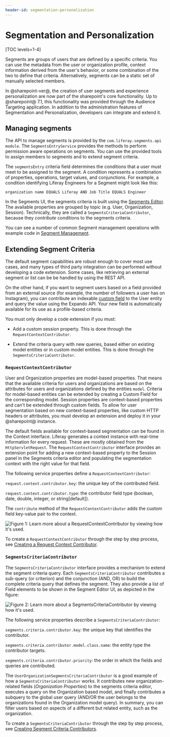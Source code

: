 ```yaml
---
header-id: segmentation-personalization
---
```


# Segmentation and Personalization

[TOC levels=1-4]

Segments are groups of users that are defined by a specific criteria. You can 
use the metadata from the user or organization profile, context information 
derived from the user's behavior, or some combination of the two to define that 
criteria. Alternatively, segments can be a static set of manually selected 
members. 

In @sharepoint-ver@, the creation of user segments and experience personalization
are now part of the sharepoint's core functionality. Up to @sharepoint@ 7.1,
this functionality was provided through the Audience Targeting application.
In addition to the administration features of Segmentation and Personalization,
developers can integrate and extend it.

## Managing segments

The API to manage segments is provided by the `com.liferay.segments.api module`.
The `SegmentsEntryService` provides the methods to perform permission aware
operations on segments. You can use the provided tools to assign members to
segments and to extend segment criteria.

The `segmentsEntry` criteria field determines the conditions that a user must
meet to be assigned to the segment. A condition represents a combination of
properties, operations, target values, and conjunctions. For example, a
condition identifying Liferay Engineers for a Segment might look like this:

```
organization name EQUALS Liferay AND Job Title EQUALS Engineer
```

In the Segments UI, the segments criteria is built using the
[Segments Editor](/docs/7-2/user/-/knowledge_base/u/the-segment-editor). The
available properties are grouped by topic (e.g. User, Organization, Session).
Technically, they are called a `SegmentsCriteriaContributor`, because they
*contribute* conditions to the segments criteria. 

You can see a number of common Segment management operations with example 
code in
[Segment Management](/docs/7-2/frameworks/-/knowledge_base/f/segment-management).

## Extending Segment Criteria

The default segment capabilities are robust enough to cover most use cases, 
and many types of third party integration can be performed without developing a 
code extension. Some cases, like retrieving an external segment or list can be 
be handled by using the REST API.

<!--TODO: provide link to REST API when available. -->

On the other hand, if you want to segment users based on a field provided from
an external source (for example, the number of followers a user has on
Instagram), you can contribute an indexable 
[custom field](/docs/7-2/user/-/knowledge_base/u/custom-fields) to the User entity and
query the value using the Expando API. Your new field is automatically available
for its use as a profile-based criteria.

<!--TODO: provide link to Expando API when available. -->

You must only develop a code extension if you must: 
 
- Add a custom session property. This is done through the
  `RequestContextContributor`.

- Extend the criteria query with new queries, based either on existing model 
  entities or in custom model entities. This is done through the
  `SegmentsCriteriaContributor`.

### `RequestContextContributor`

User and Organization properties are model-based properties. That means that 
the available criteria for users and organizations are based on the attributes 
for users and organizations defined by the entities `model`. Criteria for 
model-based entities can be extended by creating a Custom Field for the 
corresponding model. Session properties are context-based properties and can't 
be extended through custom fields. To allow for user segmentation based on new 
context-based properties, like custom HTTP headers or attributes, you must
develop an extension and deploy it in your @sharepoint@ instance.

The default fields available for context-based segmentation can be found in the
Context interface. Liferay generates a context instance with real-time
information for every request. These are mostly obtained from the
`HttpServletRequest`. The `RequestContextContributor` interface provides an
extension point for adding a new context-based property to the Session panel in
the Segments criteria editor and populating the segmentation context with the
right value for that field.

The following service properties define a `RequestContextContributor`:

`request.context.contributor.key`: the unique key of the contributed field.

`request.context.contributor.type`: the  contributor field type (boolean, date,
double, integer, or string[default]).

The `contribute` method of the `RequestContextContributor` adds the custom field
key-value pair to the context. 

![Figure 1: Learn more about a `RequestContextContributor` by viewing how it's used.](../../images/request-context-contributor.png)

To create a `RequestContextContributor` through the step by step process, see
[Creating a Request Context Contributor](/docs/7-2/frameworks/-/knowledge_base/f/creating-a-request-context-contributor).

### `SegmentsCriteriaContributor`

The `SegmentsCriteriaContributor` interface provides a mechanism 
to extend the segment criteria query. Each `SegmentsCriteriaContributor` 
contributes a sub-query (or criterion) and the conjunction (AND, OR) to build 
the complete criteria query that defines the segment. They also provide a list 
of Field elements to be shown in the Segment Editor UI, as depicted in the 
figure:

![Figure 2: Learn more about a `SegmentsCriteriaContributor` by viewing how it's used.](../../images/segment-field-contributor.png)

The following service properties describe a `SegmentsCriteriaContributor`:

`segments.criteria.contributor.key`: the unique key that identifies the 
contributor.

`segments.criteria.contributor.model.class.name`: the entity type the 
contributor targets.

`segments.criteria.contributor.priority`: the order in which the fields and
queries are contributed.

The `UserOrganizationSegmentsCriteriaContributor` is a good 
example of how a `SegmentsCriteriaContributor` works. It contributes new 
organization-related fields (*Organization Properties*) to the segments 
criteria editor, executes a query on the Organization based model, and finally
contributes a subquery to the global user query (AND/OR the user belongs to the
organizations found in the Organization model query). In summary, you can
filter users based on aspects of a different but related entity, such as the
organization.

To create a `SegmentsCriteriaContributor` through the step by step process, see
[Creating Segment Criteria Contributors](/docs/7-2/frameworks/-/knowledge_base/f/creating-a-segment-criteria-contributor).
